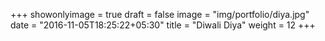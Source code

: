 +++
showonlyimage = true
draft = false
image = "img/portfolio/diya.jpg"
date = "2016-11-05T18:25:22+05:30"
title = "Diwali Diya"
weight = 12
+++
